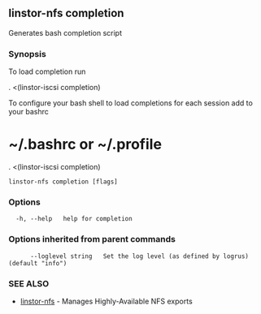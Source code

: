 ## linstor-nfs completion

Generates bash completion script

### Synopsis

To load completion run

. <(linstor-iscsi completion)

To configure your bash shell to load completions for each session add to your bashrc

# ~/.bashrc or ~/.profile
. <(linstor-iscsi completion)

```
linstor-nfs completion [flags]
```

### Options

```
  -h, --help   help for completion
```

### Options inherited from parent commands

```
      --loglevel string   Set the log level (as defined by logrus) (default "info")
```

### SEE ALSO

* [linstor-nfs](linstor-nfs.md)	 - Manages Highly-Available NFS exports

